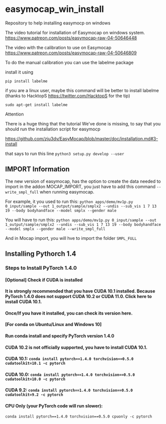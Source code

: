 # easymocap_win_install
Repository to help installing easymocp on windows

The video tutorial for installation of Easymocap on windows system.
https://www.patreon.com/posts/easymocap-raw-04-50646448

The video with the calibration to use on Easymocap
https://www.patreon.com/posts/easymocap-raw-04-50646809


To do the manual calibration you can use the labelme package

install it using 

`pip install labelme`

if you are a linux user, maybe this command will be better to install labelme (thanks to HacktopS https://twitter.com/HacktopS for the tip)

`sudo apt-get install labelme`


Attention

There is a huge thing that the tutorial We've done is missing, to say that you should run the installation script for easymocp

https://github.com/zju3dv/EasyMocap/blob/master/doc/installation.md#3-install

that says to run this line
`python3 setup.py develop --user`


## IMPORT Information
The new version of easymocap, has the option to create the data needed to import in the addon MOCAP_IMPORT, you just have to add this command `--write_smpl_full` when running easymocap.

For example, it you used to run this:
`python apps/demo/mv1p.py 0_input/sample --out 1_output/sample/smplx2 --undis --sub_vis 1 7 13 19 --body bodyhandface --model smplx --gender male`

You will have to run this:
`python apps/demo/mv1p.py 0_input/sample --out 1_output/sample/smplx2 --undis --sub_vis 1 7 13 19 --body bodyhandface --model smplx --gender male --write_smpl_full`

And in Mocap import, you will hve to import the folder `SMPL_FULL`



## Installing Pythorch 1.4 

### Steps to Install PyTorch 1.4.0
#### [Optional] Check if CUDA is installed
#### It is strongly recommended that you have CUDA 10.1 installed. Because PyTorch 1.4.0 does not support CUDA 10.2 or CUDA 11.0. Click here to install CUDA 10.1.
####
#### Once/If you have it installed, you can check its version here.
####
#### [For conda on Ubuntu/Linux and Windows 10]
#### Run conda install and specify PyTorch version 1.4.0
#### CUDA 10.2 is not officially supported, you have to install CUDA 10.1.
#### CUDA 10.1: `conda install pytorch==1.4.0 torchvision==0.5.0 cudatoolkit=10.1 -c pytorch`
#### CUDA 10.0: `conda install pytorch==1.4.0 torchvision==0.5.0 cudatoolkit=10.0 -c pytorch`
#### CUDA 9.2: `conda install pytorch==1.4.0 torchvision==0.5.0 cudatoolkit=9.2 -c pytorch`
#### CPU Only (your PyTorch code will run slower):
`conda install pytorch==1.4.0 torchvision==0.5.0 cpuonly -c pytorch`
